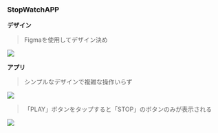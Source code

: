 ### StopWatchAPP

**デザイン**
> Figmaを使用してデザイン決め
<img src="https://miki-aliyas.github.io/img/figma2.png">

**アプリ**
> シンプルなデザインで複雑な操作いらず
<img src="https://miki-aliyas.github.io/img/stopwatch-app1.png">

> 「PLAY」ボタンをタップすると「STOP」のボタンのみが表示される
<img src="https://miki-aliyas.github.io/img/stopwatch-app2.png">
